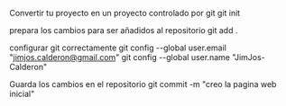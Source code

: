 Convertir tu proyecto en un proyecto controlado por git
git init

prepara los cambios para ser añadidos al repositorio
git add .

configurar git correctamente
git config --global user.email "jimjos.calderon@gmail.com"
git config --global user.name "JimJos-Calderon"

Guarda los cambios en el repositorio
git commit -m "creo la pagina web inicial"

